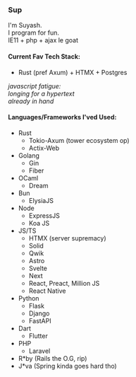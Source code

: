 ### Sup
I'm Suyash.\
I program for fun.\
IE11 + php + ajax le goat

#### Current Fav Tech Stack:
- Rust (pref Axum) + HTMX + Postgres

_javascript fatigue:\
longing for a hypertext\
already in hand_

#### Languages/Frameworks I'ved Used:
- Rust
  - Tokio-Axum (tower ecosystem op)
  - Actix-Web
- Golang
  - Gin
  - Fiber
- OCaml
  - Dream
- Bun
  - ElysiaJS
- Node
  - ExpressJS
  - Koa JS
- JS/TS
  - HTMX (server supremacy)
  - Solid
  - Qwik
  - Astro
  - Svelte
  - Next
  - React, Preact, Million JS
  - React Native 
- Python
  - Flask
  - Django
  - FastAPI
- Dart
  - Flutter
- PHP
  - Laravel
- R*by (Rails the O.G, rip)
- J*va (Spring kinda goes hard tho)
